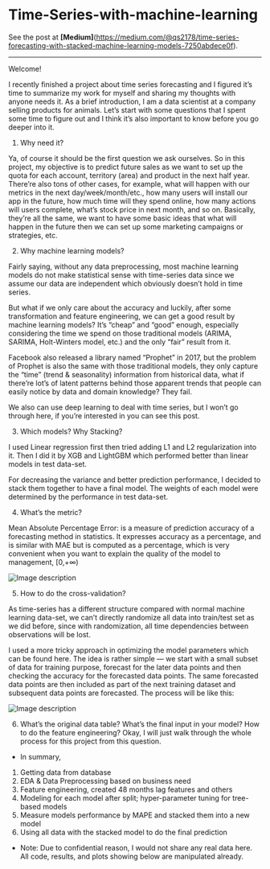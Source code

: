 # Time-Series-with-machine-learning

See the post at **[Medium]**(https://medium.com/@qs2178/time-series-forecasting-with-stacked-machine-learning-models-7250abdece0f).



---
Welcome! 

I recently finished a project about time series forecasting and I figured it’s time to summarize my work for myself and sharing my thoughts with anyone needs it. As a brief introduction, I am a data scientist at a company selling products for animals.
Let’s start with some questions that I spent some time to figure out and I think it’s also important to know before you go deeper into it.

1. Why need it?

Ya, of course it should be the first question we ask ourselves. So in this project, my objective is to predict future sales as we want to set up the quota for each account, territory (area) and product in the next half year. There’re also tons of other cases, for example, what will happen with our metrics in the next day/week/month/etc., how many users will install our app in the future, how much time will they spend online, how many actions will users complete, what’s stock price in next month, and so on. Basically, they’re all the same, we want to have some basic ideas that what will happen in the future then we can set up some marketing campaigns or strategies, etc.

2. Why machine learning models?

Fairly saying, without any data preprocessing, most machine learning models do not make statistical sense with time-series data since we assume our data are independent which obviously doesn’t hold in time series.

But what if we only care about the accuracy and luckily, after some transformation and feature engineering, we can get a good result by machine learning models? It’s “cheap” and “good” enough, especially considering the time we spend on those traditional models (ARIMA, SARIMA, Holt-Winters model, etc.) and the only “fair” result from it.

Facebook also released a library named “Prophet” in 2017, but the problem of Prophet is also the same with those traditional models, they only capture the “time” (trend & seasonality) information from historical data, what if there’re lot’s of latent patterns behind those apparent trends that people can easily notice by data and domain knowledge? They fail.

We also can use deep learning to deal with time series, but I won’t go through here, if you’re interested in you can see this post.

3. Which models? Why Stacking?

I used Linear regression first then tried adding L1 and L2 regularization into it. Then I did it by XGB and LightGBM which performed better than linear models in test data-set.

For decreasing the variance and better prediction performance, I decided to stack them together to have a final model. The weights of each model were determined by the performance in test data-set.

4. What’s the metric?

Mean Absolute Percentage Error: is a measure of prediction accuracy of a forecasting method in statistics. It expresses accuracy as a percentage, and is similar with MAE but is computed as a percentage, which is very convenient when you want to explain the quality of the model to management, [0,+∞)

![Image description](https://miro.medium.com/max/186/1*Ijk7yK-4f1qfnOQGdVV8iQ.png)

5. How to do the cross-validation?

As time-series has a different structure compared with normal machine learning data-set, we can’t directly randomize all data into train/test set as we did before, since with randomization, all time dependencies between observations will be lost.

I used a more tricky approach in optimizing the model parameters which can be found here. The idea is rather simple — we start with a small subset of data for training purpose, forecast for the later data points and then checking the accuracy for the forecasted data points. The same forecasted data points are then included as part of the next training dataset and subsequent data points are forecasted. The process will be like this:

![Image description](https://miro.medium.com/max/631/1*6ujHlGolRTGvspeUDRe1EA.png)

6. What’s the original data table? What’s the final input in your model? How to do the feature engineering?
Okay, I will just walk through the whole process for this project from this question.

- In summary,

1. Getting data from database
2. EDA & Data Preprocessing based on business need
3. Feature engineering, created 48 months lag features and others
4. Modeling for each model after split; hyper-parameter tuning for tree-based models
5. Measure models performance by MAPE and stacked them into a new model
6. Using all data with the stacked model to do the final prediction

- Note: Due to confidential reason, I would not share any real data here. All code, results, and plots showing below are manipulated already.

